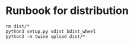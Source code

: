 # Runbook for distribution
```
rm dist/*
python3 setup.py sdist bdist_wheel
python3 -m twine upload dist/*
```